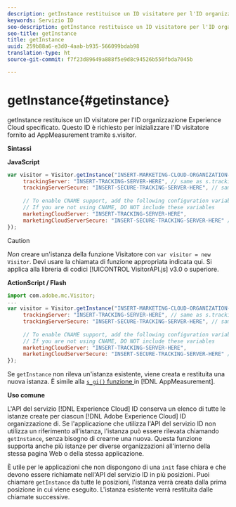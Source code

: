 ```yaml
---
description: getInstance restituisce un ID visitatore per l'ID organizzazione Experience Cloud specificato. Questo ID è richiesto per inizializzare l'ID visitatore fornito ad AppMeasurement tramite s.visitor.
keywords: Servizio ID
seo-description: getInstance restituisce un ID visitatore per l'ID organizzazione Experience Cloud specificato. Questo ID è richiesto per inizializzare l'ID visitatore fornito ad AppMeasurement tramite s.visitor.
seo-title: getInstance
title: getInstance
uuid: 259b88a6-e3d0-4aab-b935-566099bdab98
translation-type: ht
source-git-commit: f7f23d89649a888f5e9d8c94526b550fbda7045b

---
```



# getInstance{#getinstance}

getInstance restituisce un ID visitatore per l'ID organizzazione Experience Cloud specificato. Questo ID è richiesto per inizializzare l'ID visitatore fornito ad AppMeasurement tramite s.visitor.

**Sintassi**

**JavaScript**

```js
var visitor = Visitor.getInstance("INSERT-MARKETING-CLOUD-ORGANIZATION-ID-HERE", { 
     trackingServer: "INSERT-TRACKING-SERVER-HERE", // same as s.trackingServer 
     trackingServerSecure: "INSERT-SECURE-TRACKING-SERVER-HERE", // same as s.trackingServerSecure 
 
     // To enable CNAME support, add the following configuration variables 
     // If you are not using CNAME, DO NOT include these variables 
     marketingCloudServer: "INSERT-TRACKING-SERVER-HERE", 
     marketingCloudServerSecure: "INSERT-SECURE-TRACKING-SERVER-HERE" // same as s.trackingServerSecure 
});
```

>[!CAUTION]
>
>*Non* creare un'istanza della funzione Visitatore con `var visitor = new Visitor`. Devi usare la chiamata di funzione appropriata indicata qui. Si applica alla libreria di codici [!UICONTROL VisitorAPI.js] v3.0 o superiore.

**ActionScript / Flash**

```js
import com.adobe.mc.Visitor; 
... 
var visitor = Visitor.getInstance("INSERT-MARKETING-CLOUD-ORGANIZATION-ID-HERE", { 
     trackingServer: "INSERT-TRACKING-SERVER-HERE", // same as s.trackingServer 
     trackingServerSecure: "INSERT-SECURE-TRACKING-SERVER-HERE", // same as s.trackingServerSecure 
 
     // To enable CNAME support, add the following configuration variables 
     // If you are not using CNAME, DO NOT include these variables 
     marketingCloudServer: "INSERT-TRACKING-SERVER-HERE", 
     marketingCloudServerSecure: "INSERT-SECURE-TRACKING-SERVER-HERE" // same as s.trackingServerSecure 
});
```

Se `getInstance` non rileva un'istanza esistente, viene creata e restituita una nuova istanza. È simile alla [`s_gi()` funzione ]( https://marketing.adobe.com/resources/help/en_US/sc/implement/?f=function_s_gi.html) in [!DNL AppMeasurement].

**Uso comune**

L'API del servizio [!DNL Experience Cloud] ID conserva un elenco di tutte le istanze create per ciascun [!DNL Adobe Experience Cloud] ID organizzazione di. Se l'applicazione che utilizza l'API del servizio ID non utilizza un riferimento all'istanza, l'istanza può essere rilevata chiamando `getInstance`, senza bisogno di crearne una nuova. Questa funzione supporta anche più istanze per diverse organizzazioni all'interno della stessa pagina Web o della stessa applicazione.

È utile per le applicazioni che non dispongono di una `init` fase chiara e che devono essere richiamate nell'API del servizio ID in più posizioni. Puoi chiamare `getInstance` da tutte le posizioni, l'istanza verrà creata dalla prima posizione in cui viene eseguito. L'istanza esistente verrà restituita dalle chiamate successive.
